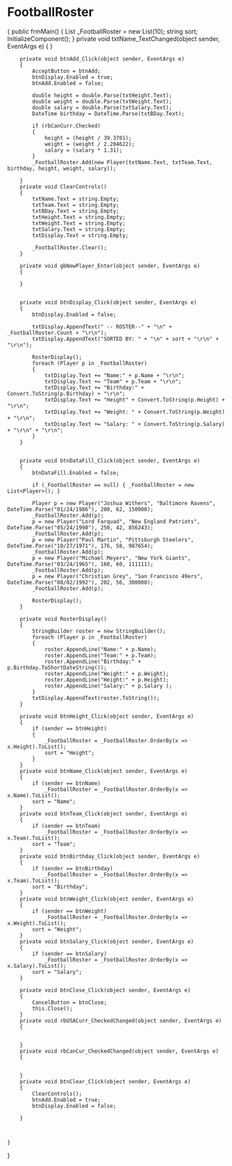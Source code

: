 # FootballRoster

{
       public frmMain()
        {
         List<Player> _FootballRoster = new List<Player>(10);
          string sort;
            InitializeComponent();
        }
        private void txtName_TextChanged(object sender, EventArgs e)
        {
        }

        private void btnAdd_Click(object sender, EventArgs e)
        {
            AcceptButton = btnAdd;
            btnDisplay.Enabled = true;
            btnAdd.Enabled = false;

            double height = double.Parse(txtHeight.Text);
            double weight = double.Parse(txtWeight.Text);
            double salary = double.Parse(txtSalary.Text);
            DateTime birthday = DateTime.Parse(txtBDay.Text);

            if (rbCanCurr.Checked)
            {
                height = (height / 39.3701);
                weight = (weight / 2.204622);
                salary = (salary * 1.31);
            }
            _FootballRoster.Add(new Player(txtName.Text, txtTeam.Text, birthday, height, weight, salary));

        }
        private void ClearControls()
        {
            txtName.Text = string.Empty;
            txtTeam.Text = string.Empty;
            txtBDay.Text = string.Empty;
            txtHeight.Text = string.Empty;
            txtWeight.Text = string.Empty;
            txtSalary.Text = string.Empty;
            txtDisplay.Text = string.Empty;

            _FootballRoster.Clear();
        }

        private void gbNewPlayer_Enter(object sender, EventArgs e)
        {

        }
        

        private void btnDisplay_Click(object sender, EventArgs e)
        {
            btnDisplay.Enabled = false;

            txtDisplay.AppendText(" -- ROSTER--" + "\n" + _FootballRoster.Count + "\r\n");
            txtDisplay.AppendText("SORTED BY: " + "\n" + sort + "\r\n" + "\r\n");

            RosterDisplay();
            foreach (Player p in _FootballRoster)
            {
                txtDisplay.Text += "Name:" + p.Name + "\r\n";
                txtDisplay.Text += "Team" + p.Team + "\r\n";
                txtDisplay.Text += "Birthday:" + Convert.ToString(p.Birthday) + "\r\n";
                txtDisplay.Text += "Height" + Convert.ToString(p.Height) + "\r\n";
                txtDisplay.Text += "Weight: " + Convert.ToString(p.Weight) + "\r\n";
                txtDisplay.Text += "Salary: " + Convert.ToString(p.Salary) + "\r\n" + "\r\n";
            }
        }


        private void btnDataFill_Click(object sender, EventArgs e)
        {
            btnDataFill.Enabled = false;

            if (_FootballRoster == null) { _FootballRoster = new List<Player>(); }

            Player p = new Player("Joshua Withers", "Baltimore Ravens", DateTime.Parse("01/24/1986"), 200, 62, 150000);
            _FootballRoster.Add(p);
            p = new Player("Lord Farquad", "New England Patriots", DateTime.Parse("05/24/1990"), 250, 42, 856243);
            _FootballRoster.Add(p);
            p = new Player("Paul Martin", "Pittsburgh Steelers", DateTime.Parse("10/27/1971"), 176, 58, 987654);
            _FootballRoster.Add(p);
            p = new Player("Michael Meyers", "New York Giants", DateTime.Parse("03/24/1965"), 160, 60, 111111);
            _FootballRoster.Add(p);
            p = new Player("Christian Grey", "San Francisco 49ers", DateTime.Parse("08/02/1992"), 202, 56, 300000);
            _FootballRoster.Add(p);

            RosterDisplay();
        }

        private void RosterDisplay()
        {
            StringBuilder roster = new StringBuilder();
            foreach (Player p in _FootballRoster)
            {
                roster.AppendLine("Name:" + p.Name);
                roster.AppendLine("Team:" + p.Team);
                roster.AppendLine("Birthday:" + p.Birthday.ToShortDateString());
                roster.AppendLine("Weight:" + p.Weight);
                roster.AppendLine("Height:" + p.Height);
                roster.AppendLine("Salary:" + p.Salary );
            }
            txtDisplay.AppendText(roster.ToString());
        }

        private void btnHeight_Click(object sender, EventArgs e)
        {
            if (sender == btnHeight)
            {
                _FootballRoster = _FootballRoster.OrderBy(x => x.Height).ToList();
                sort = "Height";
            }
        }
        private void btnName_Click(object sender, EventArgs e)
        {
            if (sender == btnName)
                _FootballRoster = _FootballRoster.OrderBy(x => x.Name).ToList();
            sort = "Name";
        }
        private void btnTeam_Click(object sender, EventArgs e)
        {
            if (sender == btnTeam)
                _FootballRoster = _FootballRoster.OrderBy(x => x.Team).ToList();
            sort = "Team";
        }
        private void btnBirthday_Click(object sender, EventArgs e)
        {
            if (sender == btnBirthday)
                _FootballRoster = _FootballRoster.OrderBy(x => x.Team).ToList();
            sort = "Birthday";
        }
        private void btnWeight_Click(object sender, EventArgs e)
        {
            if (sender == btnWeight)
                _FootballRoster = _FootballRoster.OrderBy(x => x.Weight).ToList();
            sort = "Weight";
        }
        private void btnSalary_Click(object sender, EventArgs e)
        {
            if (sender == btnSalary)
                _FootballRoster = _FootballRoster.OrderBy(x => x.Salary).ToList();
            sort = "Salary";
        }

        private void btnClose_Click(object sender, EventArgs e)
        {
            CancelButton = btnClose;
            this.Close();
        }
        private void rbUSACurr_CheckedChanged(object sender, EventArgs e)
        {


        }
        private void rbCanCur_CheckedChanged(object sender, EventArgs e)
        {


        }
        private void btnClear_Click(object sender, EventArgs e)
        {
            ClearControls();
            btnAdd.Enabled = true;
            btnDisplay.Enabled = false;

        }



    }
}
